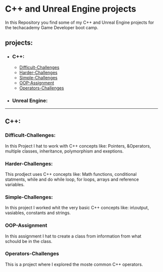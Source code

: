 # C++ and Unreal Engine projects
In this Repository you find some of my C++ and Unreal Engine projects for the techacademy Game Developer boot camp.

## projects:
- ### C++:
  - [Difficult-Challenges](#difficult-challenges)
  - [Harder-Challenges](#harder-challenges)
  - [Simple-Challenges](#simple-challenges)
  - [OOP-Assignment](#oop-assignment)
  - [Operators-Challenges](#operators-challenges)
- ### Unreal Engine:

___

## C++:

### Difficult-Challenges:
In this Project I hat to work with C++ concepts like: Pointers, &Operators, multiple classes, inheritance, polymorphism and exeptions.

### Harder-Challenges:
This prodject uses C++ concepts like: Math functions, conditional statments, while and do while loop, for loops, arrays and reference variables.

### Simple-Challenges:
In this project I worked whit the very basic C++ concepts like: in\output, vasiables, constants and strings.

### OOP-Assignment
In this assignment I hat to create a class from information from what schould be in the class. 

### Operators-Challenges
This is a project where I explored the moste common C++ operators.
